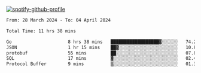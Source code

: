 [![spotify-github-profile](https://spotify-github-profile.vercel.app/api/view?uid=313pysyt3uxkjdidtiuvzf7nrnnu&cover_image=true&theme=natemoo-re&show_offline=false&background_color=121212&interchange=false&bar_color=53b14f&bar_color_cover=false)](https://spotify-github-profile.vercel.app/api/view?uid=313pysyt3uxkjdidtiuvzf7nrnnu&redirect=true)

<!--START_SECTION:waka-->

```txt
From: 28 March 2024 - To: 04 April 2024

Total Time: 11 hrs 38 mins

Go                     8 hrs 38 mins   ██████████████████▓░░░░░░   74.23 %
JSON                   1 hr 15 mins    ██▓░░░░░░░░░░░░░░░░░░░░░░   10.80 %
protobuf               55 mins         ██░░░░░░░░░░░░░░░░░░░░░░░   07.89 %
SQL                    17 mins         ▓░░░░░░░░░░░░░░░░░░░░░░░░   02.47 %
Protocol Buffer        9 mins          ▒░░░░░░░░░░░░░░░░░░░░░░░░   01.34 %
```

<!--END_SECTION:waka-->